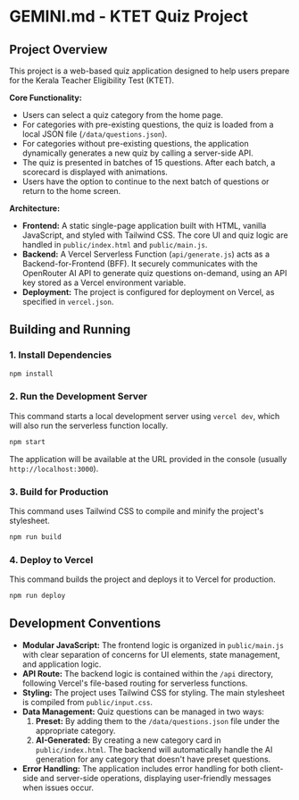 # GEMINI.md - KTET Quiz Project

## Project Overview

This project is a web-based quiz application designed to help users prepare for the Kerala Teacher Eligibility Test (KTET).

**Core Functionality:**
- Users can select a quiz category from the home page.
- For categories with pre-existing questions, the quiz is loaded from a local JSON file (`/data/questions.json`).
- For categories without pre-existing questions, the application dynamically generates a new quiz by calling a server-side API.
- The quiz is presented in batches of 15 questions. After each batch, a scorecard is displayed with animations.
- Users have the option to continue to the next batch of questions or return to the home screen.

**Architecture:**
- **Frontend:** A static single-page application built with HTML, vanilla JavaScript, and styled with Tailwind CSS. The core UI and quiz logic are handled in `public/index.html` and `public/main.js`.
- **Backend:** A Vercel Serverless Function (`api/generate.js`) acts as a Backend-for-Frontend (BFF). It securely communicates with the OpenRouter AI API to generate quiz questions on-demand, using an API key stored as a Vercel environment variable.
- **Deployment:** The project is configured for deployment on Vercel, as specified in `vercel.json`.

## Building and Running

### 1. Install Dependencies
```bash
npm install
```

### 2. Run the Development Server
This command starts a local development server using `vercel dev`, which will also run the serverless function locally.
```bash
npm start
```
The application will be available at the URL provided in the console (usually `http://localhost:3000`).

### 3. Build for Production
This command uses Tailwind CSS to compile and minify the project's stylesheet.
```bash
npm run build
```

### 4. Deploy to Vercel
This command builds the project and deploys it to Vercel for production.
```bash
npm run deploy
```

## Development Conventions

- **Modular JavaScript:** The frontend logic is organized in `public/main.js` with clear separation of concerns for UI elements, state management, and application logic.
- **API Route:** The backend logic is contained within the `/api` directory, following Vercel's file-based routing for serverless functions.
- **Styling:** The project uses Tailwind CSS for styling. The main stylesheet is compiled from `public/input.css`.
- **Data Management:** Quiz questions can be managed in two ways:
    1.  **Preset:** By adding them to the `/data/questions.json` file under the appropriate category.
    2.  **AI-Generated:** By creating a new category card in `public/index.html`. The backend will automatically handle the AI generation for any category that doesn't have preset questions.
- **Error Handling:** The application includes error handling for both client-side and server-side operations, displaying user-friendly messages when issues occur.
